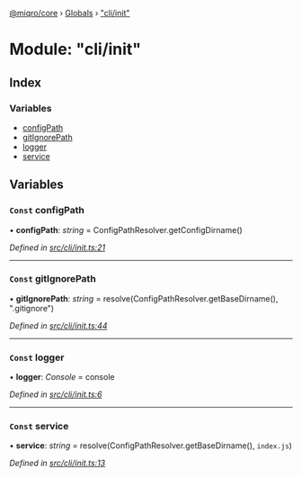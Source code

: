 [@miqro/core](../README.md) › [Globals](../globals.md) › ["cli/init"](_cli_init_.md)

# Module: "cli/init"

## Index

### Variables

* [configPath](_cli_init_.md#const-configpath)
* [gitIgnorePath](_cli_init_.md#const-gitignorepath)
* [logger](_cli_init_.md#const-logger)
* [service](_cli_init_.md#const-service)

## Variables

### `Const` configPath

• **configPath**: *string* = ConfigPathResolver.getConfigDirname()

*Defined in [src/cli/init.ts:21](https://github.com/claukers/miqro-core/blob/65c3631/src/cli/init.ts#L21)*

___

### `Const` gitIgnorePath

• **gitIgnorePath**: *string* = resolve(ConfigPathResolver.getBaseDirname(), ".gitignore")

*Defined in [src/cli/init.ts:44](https://github.com/claukers/miqro-core/blob/65c3631/src/cli/init.ts#L44)*

___

### `Const` logger

• **logger**: *Console* = console

*Defined in [src/cli/init.ts:6](https://github.com/claukers/miqro-core/blob/65c3631/src/cli/init.ts#L6)*

___

### `Const` service

• **service**: *string* = resolve(ConfigPathResolver.getBaseDirname(), `index.js`)

*Defined in [src/cli/init.ts:13](https://github.com/claukers/miqro-core/blob/65c3631/src/cli/init.ts#L13)*
